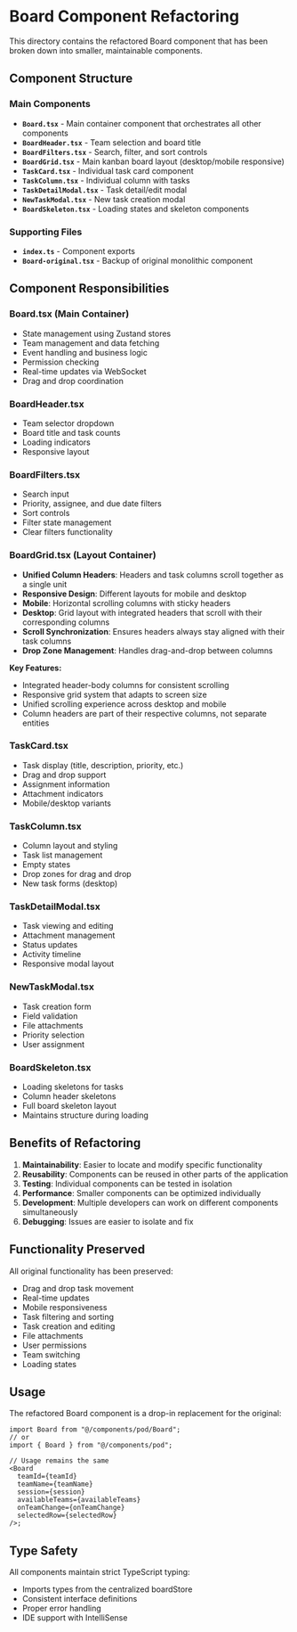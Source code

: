 # Board Component Refactoring

This directory contains the refactored Board component that has been broken down into smaller, maintainable components.

## Component Structure

### Main Components

- **`Board.tsx`** - Main container component that orchestrates all other components
- **`BoardHeader.tsx`** - Team selection and board title
- **`BoardFilters.tsx`** - Search, filter, and sort controls
- **`BoardGrid.tsx`** - Main kanban board layout (desktop/mobile responsive)
- **`TaskCard.tsx`** - Individual task card component
- **`TaskColumn.tsx`** - Individual column with tasks
- **`TaskDetailModal.tsx`** - Task detail/edit modal
- **`NewTaskModal.tsx`** - New task creation modal
- **`BoardSkeleton.tsx`** - Loading states and skeleton components

### Supporting Files

- **`index.ts`** - Component exports
- **`Board-original.tsx`** - Backup of original monolithic component

## Component Responsibilities

### Board.tsx (Main Container)

- State management using Zustand stores
- Team management and data fetching
- Event handling and business logic
- Permission checking
- Real-time updates via WebSocket
- Drag and drop coordination

### BoardHeader.tsx

- Team selector dropdown
- Board title and task counts
- Loading indicators
- Responsive layout

### BoardFilters.tsx

- Search input
- Priority, assignee, and due date filters
- Sort controls
- Filter state management
- Clear filters functionality

### BoardGrid.tsx (Layout Container)

- **Unified Column Headers**: Headers and task columns scroll together as a single unit
- **Responsive Design**: Different layouts for mobile and desktop
- **Mobile**: Horizontal scrolling columns with sticky headers
- **Desktop**: Grid layout with integrated headers that scroll with their corresponding columns
- **Scroll Synchronization**: Ensures headers always stay aligned with their task columns
- **Drop Zone Management**: Handles drag-and-drop between columns

**Key Features:**
- Integrated header-body columns for consistent scrolling
- Responsive grid system that adapts to screen size
- Unified scrolling experience across desktop and mobile
- Column headers are part of their respective columns, not separate entities

### TaskCard.tsx

- Task display (title, description, priority, etc.)
- Drag and drop support
- Assignment information
- Attachment indicators
- Mobile/desktop variants

### TaskColumn.tsx

- Column layout and styling
- Task list management
- Empty states
- Drop zones for drag and drop
- New task forms (desktop)

### TaskDetailModal.tsx

- Task viewing and editing
- Attachment management
- Status updates
- Activity timeline
- Responsive modal layout

### NewTaskModal.tsx

- Task creation form
- Field validation
- File attachments
- Priority selection
- User assignment

### BoardSkeleton.tsx

- Loading skeletons for tasks
- Column header skeletons
- Full board skeleton layout
- Maintains structure during loading

## Benefits of Refactoring

1. **Maintainability**: Easier to locate and modify specific functionality
2. **Reusability**: Components can be reused in other parts of the application
3. **Testing**: Individual components can be tested in isolation
4. **Performance**: Smaller components can be optimized individually
5. **Development**: Multiple developers can work on different components simultaneously
6. **Debugging**: Issues are easier to isolate and fix

## Functionality Preserved

All original functionality has been preserved:

- Drag and drop task movement
- Real-time updates
- Mobile responsiveness
- Task filtering and sorting
- Task creation and editing
- File attachments
- User permissions
- Team switching
- Loading states

## Usage

The refactored Board component is a drop-in replacement for the original:

```tsx
import Board from "@/components/pod/Board";
// or
import { Board } from "@/components/pod";

// Usage remains the same
<Board
  teamId={teamId}
  teamName={teamName}
  session={session}
  availableTeams={availableTeams}
  onTeamChange={onTeamChange}
  selectedRow={selectedRow}
/>;
```

## Type Safety

All components maintain strict TypeScript typing:

- Imports types from the centralized boardStore
- Consistent interface definitions
- Proper error handling
- IDE support with IntelliSense
